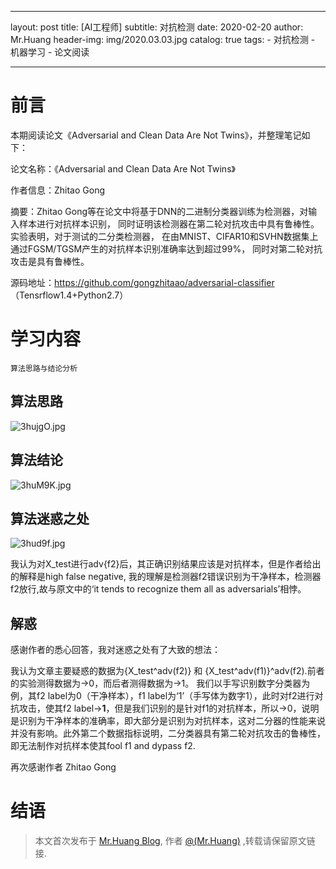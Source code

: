 
---
layout:     post
title:      [AI工程师]
subtitle:   对抗检测
date:       2020-02-20
author:     Mr.Huang
header-img: img/2020.03.03.jpg
catalog: true
tags:
    - 对抗检测
    - 机器学习
    - 论文阅读
    
---
# 前言

本期阅读论文《Adversarial and Clean Data Are Not Twins》，并整理笔记如下：

论文名称：《Adversarial and Clean Data Are Not Twins》

作者信息：Zhitao Gong

摘要：Zhitao Gong等在论文中将基于DNN的二进制分类器训练为检测器，对输入样本进行对抗样本识别，
同时证明该检测器在第二轮对抗攻击中具有鲁棒性。实验表明，对于测试的二分类检测器，
在由MNIST、CIFAR10和SVHN数据集上通过FGSM/TGSM产生的对抗样本识别准确率达到超过99%，
同时对第二轮对抗攻击是具有鲁棒性。

源码地址：https://github.com/gongzhitaao/adversarial-classifier （Tensrflow1.4+Python2.7）

# 学习内容

	算法思路与结论分析
	
## 算法思路

![3hujgO.jpg](https://s2.ax1x.com/2020/03/03/3hujgO.jpg)

## 算法结论

![3huM9K.jpg](https://s2.ax1x.com/2020/03/03/3huM9K.jpg)

## 算法迷惑之处

![3hud9f.jpg](https://s2.ax1x.com/2020/03/03/3hud9f.jpg)

我认为对X_test进行adv{f2}后，其正确识别结果应该是对抗样本，但是作者给出的解释是high false negative,
我的理解是检测器f2错误识别为干净样本，检测器f2放行,故与原文中的‘it tends to recognize them all
as adversarials’相悖。

## 解惑

感谢作者的悉心回答，我对迷惑之处有了大致的想法：

我认为文章主要疑惑的数据为{X_test^adv(f2)} 和 {X_test^adv(f1)}^adv(f2).前者的实验测得数据为→0，而后者测得数据为→1。
我们以手写识别数字分类器为例，其f2 label为0（干净样本），f1 label为‘1’（手写体为数字1），此时对f2进行对抗攻击，使其f2 label→**1**，但是我们识别的是针对f1的对抗样本，所以→0，说明是识别为干净样本的准确率，即大部分是识别为对抗样本，这对二分器的性能来说并没有影响。此外第二个数据指标说明，二分类器具有第二轮对抗攻击的鲁棒性，即无法制作对抗样本使其fool f1 and dypass f2.

再次感谢作者 Zhitao Gong

# 结语

 > 本文首次发布于 [Mr.Huang Blog](http://www.huangsz.xyz), 作者 [@(Mr.Huang)](http://github.com/EmotionalXX) ,转载请保留原文链接.







